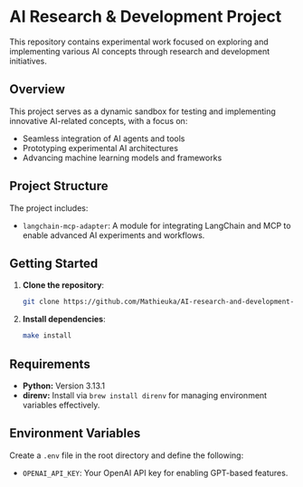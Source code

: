 # AI Research & Development Project

This repository contains experimental work focused on exploring and implementing various AI concepts through research
and development initiatives.

## Overview

This project serves as a dynamic sandbox for testing and implementing innovative AI-related concepts, with a focus on:

- Seamless integration of AI agents and tools
- Prototyping experimental AI architectures
- Advancing machine learning models and frameworks

## Project Structure

The project includes:

- `langchain-mcp-adapter`: A module for integrating LangChain and MCP to enable advanced AI experiments and workflows.

## Getting Started

1. **Clone the repository**:
   ```bash
   git clone https://github.com/Mathieuka/AI-research-and-development-py.git
   ```
2. **Install dependencies**:
   ```bash
   make install
   ```

## Requirements

- **Python:** Version 3.13.1
- **direnv:** Install via `brew install direnv` for managing environment variables effectively.


## Environment Variables

Create a `.env` file in the root directory and define the following:

- `OPENAI_API_KEY`: Your OpenAI API key for enabling GPT-based features.
